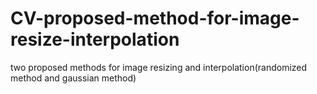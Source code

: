 # CV-proposed-method-for-image-resize-interpolation
two proposed methods for image resizing and interpolation(randomized method and gaussian method)
